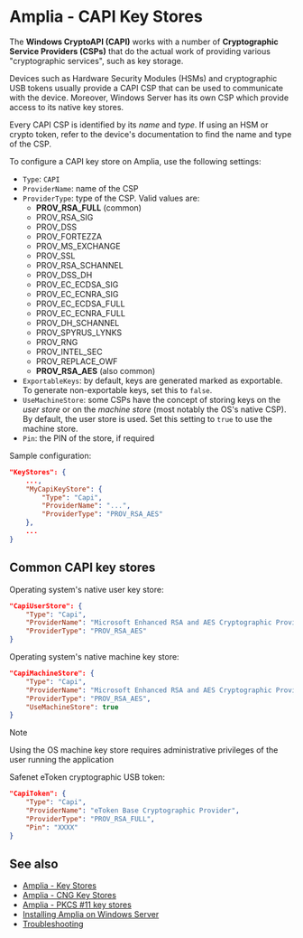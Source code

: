 ﻿# Amplia - CAPI Key Stores

The **Windows CryptoAPI (CAPI)** works with a number of **Cryptographic Service Providers (CSPs)** that do the actual work
of providing various "cryptographic services", such as key storage.

Devices such as Hardware Security Modules (HSMs) and cryptographic USB tokens usually provide a CAPI CSP that can
be used to communicate with the device. Moreover, Windows Server has its own CSP which provide access to its
native key stores.

Every CAPI CSP is identified by its *name* and *type*. If using an HSM or crypto token, refer to the device's documentation
to find the name and type of the CSP.

To configure a CAPI key store on Amplia, use the following settings:

* `Type`: `CAPI`
* `ProviderName`: name of the CSP
* `ProviderType`: type of the CSP. Valid values are:
	* **PROV_RSA_FULL** (common)
	* PROV_RSA_SIG
	* PROV_DSS
	* PROV_FORTEZZA
	* PROV_MS_EXCHANGE
	* PROV_SSL
	* PROV_RSA_SCHANNEL
	* PROV_DSS_DH
	* PROV_EC_ECDSA_SIG
	* PROV_EC_ECNRA_SIG
	* PROV_EC_ECDSA_FULL
	* PROV_EC_ECNRA_FULL
	* PROV_DH_SCHANNEL
	* PROV_SPYRUS_LYNKS
	* PROV_RNG
	* PROV_INTEL_SEC
	* PROV_REPLACE_OWF
	* **PROV_RSA_AES** (also common)
* `ExportableKeys`: by default, keys are generated marked as exportable. To generate non-exportable keys, set this to `false`.
* `UseMachineStore`: some CSPs have the concept of storing keys on the *user store* or on the *machine store* (most notably the OS's native CSP).
  By default, the user store is used. Set this setting to `true` to use the machine store.
* `Pin`: the PIN of the store, if required

<!--
TODO:
OverrideKeyPins: ?
RememberKeyPins: ?
-->

Sample configuration:

```json
"KeyStores": {
	...,
	"MyCapiKeyStore": {
		"Type": "Capi",
		"ProviderName": "...",
		"ProviderType": "PROV_RSA_AES"
	},
	...
}
```

## Common CAPI key stores

Operating system's native user key store:

```json
"CapiUserStore": {
	"Type": "Capi",
	"ProviderName": "Microsoft Enhanced RSA and AES Cryptographic Provider",
	"ProviderType": "PROV_RSA_AES"
}
```

Operating system's native machine key store:

```json
"CapiMachineStore": {
	"Type": "Capi",
	"ProviderName": "Microsoft Enhanced RSA and AES Cryptographic Provider",
	"ProviderType": "PROV_RSA_AES",
	"UseMachineStore": true
}
```

> [!NOTE]
> Using the OS machine key store requires administrative privileges of the user running the application

Safenet eToken cryptographic USB token:

```json
"CapiToken": {
	"Type": "Capi",
	"ProviderName": "eToken Base Cryptographic Provider",
	"ProviderType": "PROV_RSA_FULL",
	"Pin": "XXXX"
}
```

## See also

* [Amplia - Key Stores](index.md)
* [Amplia - CNG Key Stores](cng.md)
* [Amplia - PKCS #11 key stores](pkcs11.md)
* [Installing Amplia on Windows Server](install.md)
* [Troubleshooting](troubleshoot/index.md)
